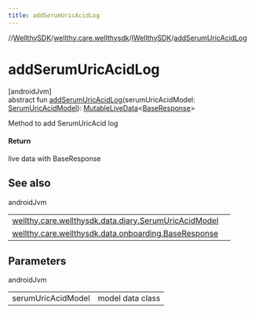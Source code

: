 ```yaml
---
title: addSerumUricAcidLog
---
```

//[WellthySDK](../../../index.html)/[wellthy.care.wellthysdk](../index.html)/[IWellthySDK](index.html)/[addSerumUricAcidLog](add-serum-uric-acid-log.html)



# addSerumUricAcidLog



[androidJvm]\
abstract fun [addSerumUricAcidLog](add-serum-uric-acid-log.html)(serumUricAcidModel: [SerumUricAcidModel](../../wellthy.care.wellthysdk.data.diary/-serum-uric-acid-model/index.html)): [MutableLiveData](https://developer.android.com/reference/kotlin/androidx/lifecycle/MutableLiveData.html)&lt;[BaseResponse](../../wellthy.care.wellthysdk.data.onboarding/-base-response/index.html)&gt;



Method to add SerumUricAcid log



#### Return



live data with BaseResponse



## See also


androidJvm

| | |
|---|---|
| [wellthy.care.wellthysdk.data.diary.SerumUricAcidModel](../../wellthy.care.wellthysdk.data.diary/-serum-uric-acid-model/index.html) |  |
| [wellthy.care.wellthysdk.data.onboarding.BaseResponse](../../wellthy.care.wellthysdk.data.onboarding/-base-response/index.html) |  |



## Parameters


androidJvm

| | |
|---|---|
| serumUricAcidModel | model data class |




